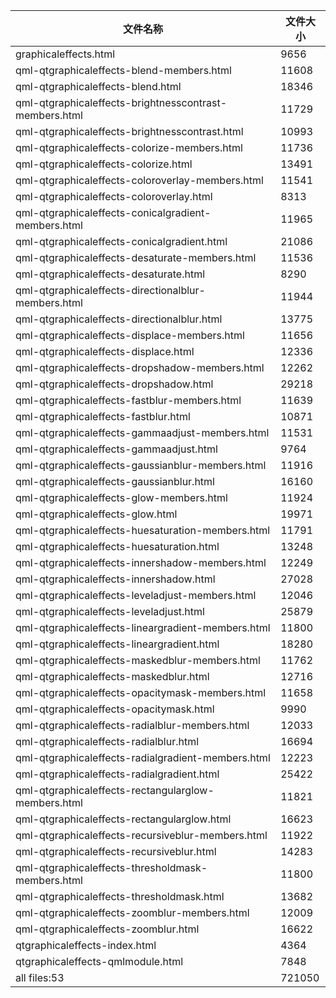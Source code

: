 文件名称 | 文件大小
---|---
graphicaleffects.html|9656
qml-qtgraphicaleffects-blend-members.html|11608
qml-qtgraphicaleffects-blend.html|18346
qml-qtgraphicaleffects-brightnesscontrast-members.html|11729
qml-qtgraphicaleffects-brightnesscontrast.html|10993
qml-qtgraphicaleffects-colorize-members.html|11736
qml-qtgraphicaleffects-colorize.html|13491
qml-qtgraphicaleffects-coloroverlay-members.html|11541
qml-qtgraphicaleffects-coloroverlay.html|8313
qml-qtgraphicaleffects-conicalgradient-members.html|11965
qml-qtgraphicaleffects-conicalgradient.html|21086
qml-qtgraphicaleffects-desaturate-members.html|11536
qml-qtgraphicaleffects-desaturate.html|8290
qml-qtgraphicaleffects-directionalblur-members.html|11944
qml-qtgraphicaleffects-directionalblur.html|13775
qml-qtgraphicaleffects-displace-members.html|11656
qml-qtgraphicaleffects-displace.html|12336
qml-qtgraphicaleffects-dropshadow-members.html|12262
qml-qtgraphicaleffects-dropshadow.html|29218
qml-qtgraphicaleffects-fastblur-members.html|11639
qml-qtgraphicaleffects-fastblur.html|10871
qml-qtgraphicaleffects-gammaadjust-members.html|11531
qml-qtgraphicaleffects-gammaadjust.html|9764
qml-qtgraphicaleffects-gaussianblur-members.html|11916
qml-qtgraphicaleffects-gaussianblur.html|16160
qml-qtgraphicaleffects-glow-members.html|11924
qml-qtgraphicaleffects-glow.html|19971
qml-qtgraphicaleffects-huesaturation-members.html|11791
qml-qtgraphicaleffects-huesaturation.html|13248
qml-qtgraphicaleffects-innershadow-members.html|12249
qml-qtgraphicaleffects-innershadow.html|27028
qml-qtgraphicaleffects-leveladjust-members.html|12046
qml-qtgraphicaleffects-leveladjust.html|25879
qml-qtgraphicaleffects-lineargradient-members.html|11800
qml-qtgraphicaleffects-lineargradient.html|18280
qml-qtgraphicaleffects-maskedblur-members.html|11762
qml-qtgraphicaleffects-maskedblur.html|12716
qml-qtgraphicaleffects-opacitymask-members.html|11658
qml-qtgraphicaleffects-opacitymask.html|9990
qml-qtgraphicaleffects-radialblur-members.html|12033
qml-qtgraphicaleffects-radialblur.html|16694
qml-qtgraphicaleffects-radialgradient-members.html|12223
qml-qtgraphicaleffects-radialgradient.html|25422
qml-qtgraphicaleffects-rectangularglow-members.html|11821
qml-qtgraphicaleffects-rectangularglow.html|16623
qml-qtgraphicaleffects-recursiveblur-members.html|11922
qml-qtgraphicaleffects-recursiveblur.html|14283
qml-qtgraphicaleffects-thresholdmask-members.html|11800
qml-qtgraphicaleffects-thresholdmask.html|13682
qml-qtgraphicaleffects-zoomblur-members.html|12009
qml-qtgraphicaleffects-zoomblur.html|16622
qtgraphicaleffects-index.html|4364
qtgraphicaleffects-qmlmodule.html|7848
all files:53|721050
